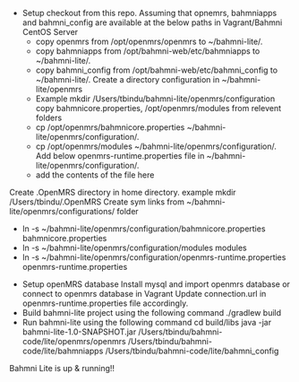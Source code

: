- Setup 
checkout from this repo.
Assuming that opnemrs, bahmniapps and bahmni_config are available at the below paths in Vagrant/Bahmni CentOS Server
  * copy openmrs from /opt/openmrs/openmrs to ~/bahmni-lite/.
  * copy bahmniapps from /opt/bahmni-web/etc/bahmniapps to ~/bahmni-lite/.
  * copy bahmni_config from /opt/bahmni-web/etc/bahmni_config to ~/bahmni-lite/.
Create a directory configuration in ~/bahmni-lite/openmrs
  * Example mkdir /Users/tbindu/bahmni-lite/openmrs/configuration
copy bahmnicore.properties, /opt/openmrs/modules from relevent folders   
  * cp /opt/openmrs/bahmnicore.properties ~/bahmni-lite/openmrs/configuration/.
  * cp /opt/openmrs/modules ~/bahmni-lite/openmrs/configuration/.
Add below openmrs-runtime.properties file in   ~/bahmni-lite/openmrs/configuration/.
   * add the contents of the file here

Create .OpenMRS directory in home directory. 
  example mkdir /Users/tbindu/.OpenMRS
Create sym links from  ~/bahmni-lite/openmrs/configurations/ folder
  * ln -s ~/bahmni-lite/openmrs/configuration/bahmnicore.properties bahmnicore.properties
  * ln -s ~/bahmni-lite/openmrs/configuration/modules modules
  * ln -s ~/bahmni-lite/openmrs/configuration/openmrs-runtime.properties openmrs-runtime.properties

-  Setup openMRS database
  Install mysql and import openmrs database or connect to openmrs database in Vagrant
  Update connection.url in openmrs-runtime.properties file accordingly.
- Build bahmni-lite project using the following command
./gradlew build
- Run bahmni-lite using the following command
cd build/libs 
java -jar bahmni-lite-1.0-SNAPSHOT.jar /Users/tbindu/bahmni-code/lite/openmrs/openmrs /Users/tbindu/bahmni-code/lite/bahmniapps /Users/tbindu/bahmni-code/lite/bahmni_config

Bahmni Lite is up & running!!
